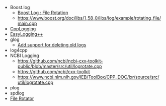 - Boost.log
  - [Boost Log : File Rotation](https://stackoverflow.com/questions/59063874/boost-log-file-rotation)
  - https://www.boost.org/doc/libs/1_58_0/libs/log/example/rotating_file/main.cpp
- [CppLogging](https://github.com/chronoxor/CppLogging)
- [EasyLogging++](https://github.com/amrayn/easyloggingpp)
- glog
  - [Add support for deleting old logs](https://github.com/google/glog/issues/36)
- log4cpp
- NCBI Logging
  - https://github.com/ncbi/ncbi-cxx-toolkit-public/blob/master/src/util/logrotate.cpp
  - https://github.com/ncbi/cxx-toolkit
  - https://www.ncbi.nlm.nih.gov/IEB/ToolBox/CPP_DOC/lxr/source/src/util/logrotate.cpp
- plog
- spdlog
- [File Rotator](https://www.codeproject.com/Articles/34203/File-Rotator)

